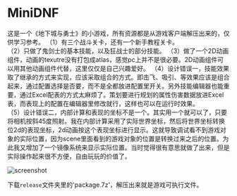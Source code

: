 # MiniDNF

这是一个《地下城与勇士》的小游戏，所有资源都是从游戏客户端解压出来的，仅供学习参考。
（1）有三个战斗关卡，还有一个新手教程关卡。  
（2）只做了鬼剑士的基本技能，以及狂战士的部分技能。
（3）做了一个2D动画组件，动画的texutre没有打包成atlas，感觉pc上并不是很必要。2D动画组件可以用其他动画组件代替，这里仅仅是自己兴趣爱好。
（4）设计错误一，技能效果取了继承的方式来实现，应该采取组合的方式。即击飞、吸引、等效果应该是组合起来，通过配置选择是否要，而不是全都放进配置里开关。另外技能编辑器也能重要，通过Excel配表的方式太麻烦了。策划要进行规划的属性伤害数据放进Excel表，而表现上的配置在编辑器里修改就行，这样也可以在运行时效果。  
（5）设计错误二，内部计算和表现的坐标不是一个。其实用一个就可以了，只要将相机按斜45度照射。我在内部计算采用了实际世界坐标，然后将世界坐标转换位2d的表现坐标，2d动画按这个表现坐标进行显示。这就导致调试看不到游戏对象的实际位置，因为scene里面看到的游戏对象的位置是转换过来之后的位置。为此我又增加了一个镜像系统来显示实际位置。当时觉得很有意思就做了出来，但是实际操作起来很不方便，自由玩玩的价值了。  

![screenshot](https://github.com/qiminixi/MiniDNF/blob/master/Release/screenshot.png)

下载`release`文件夹里的'package.7z'，解压出来就是游戏可执行文件。  
